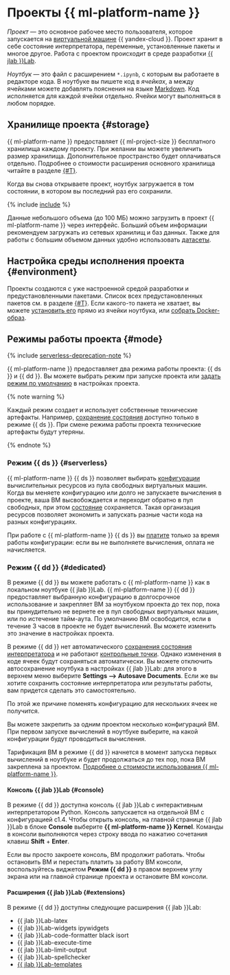 # Проекты {{ ml-platform-name }}

_Проект_ — это основное рабочее место пользователя, которое запускается на [виртуальной машине](../../glossary/vm.md) {{ yandex-cloud }}. Проект хранит в себе состояние интерпретатора, переменные, установленные пакеты и многое другое. Работа с проектом происходит в среде разработки [{{ jlab }}Lab](https://jupyter.org/). 

_Ноутбук_ — это файл с расширением `*.ipynb`, с которым вы работаете в редакторе кода. В ноутбуке вы пишете код в _ячейках_, а между ячейками можете добавлять пояснения на языке [Markdown](https://jupyter-notebook.readthedocs.io/en/stable/examples/Notebook/Working%20With%20Markdown%20Cells.html). Код исполняется для каждой ячейки отдельно. Ячейки могут выполняться в любом порядке.

## Хранилище проекта {#storage}

{{ ml-platform-name }} предоставляет {{ ml-project-size }} бесплатного хранилища каждому проекту. При желании вы можете увеличить размер хранилища. Дополнительное пространство будет оплачиваться отдельно. Подробнее о стоимости расширения основного хранилища читайте в разделе [{#T}](../pricing.md).

Когда вы снова открываете проект, ноутбук загружается в том состоянии, в котором вы последний раз его сохранили.

{% include [include](../../_includes/datasphere/saving-variables-warn.md) %}

Данные небольшого объема (до 100 МБ) можно загрузить в проект {{ ml-platform-name }} через интерфейс. Больший объем информации рекомендуем загружать из сетевых хранилищ и баз данных. Также для работы с большим объемом данных удобно использовать [датасеты](dataset.md).

## Настройка среды исполнения проекта {#environment}

Проекты создаются с уже настроенной средой разработки и предустановленными пакетами. Список всех предустановленных пакетов см. в разделе [{#T}](preinstalled-packages.md). Если какого-то пакета не хватает, вы можете [установить его](../operations/projects/install-dependencies.md) прямо из ячейки ноутбука, или [собрать Docker-образ](../operations/user-images.md).

## Режимы работы проекта {#mode}

{% include [serverless-deprecation-note](../../_includes/datasphere/serverless-deprecation-note.md) %}

{{ ml-platform-name }} предоставляет два режима работы проекта: {{ ds }} и {{ dd }}. Вы можете выбрать режим при запуске проекта или [задать режим по умолчанию](../operations/projects/update.md) в настройках проекта.

{% note warning %}

Каждый режим создает и использует собственные технические артефакты. Например, [сохранение состояния](save-state.md) доступно только в режиме {{ ds }}. При смене режима работы проекта технические артефакты будут утеряны. 

{% endnote %}

### Режим {{ ds }} {#serverless}

{{ ml-platform-name }} {{ ds }} позволяет выбирать [конфигурации](configurations.md) вычислительных ресурсов из пула свободных виртуальных машин. Когда вы меняете конфигурацию или долго не запускаете вычисления в проекте, ваша ВМ высвобождается и переходит обратно в пул свободных, при этом [состояние](save-state.md) сохраняется. Такая организация ресурсов позволяет экономить и запускать разные части кода на разных конфигурациях.

При работе с {{ ml-platform-name }} {{ ds }} вы [платите](../pricing.md) только за время работы конфигурации: если вы не выполняете вычисления, оплата не начисляется.

### Режим {{ dd }} {#dedicated}

В режиме {{ dd }} вы можете работать с {{ ml-platform-name }} как в локальном ноутбуке {{ jlab }}Lab. {{ ml-platform-name }} {{ dd }} предоставляет выбранную конфигурацию в долгосрочное использование и закрепляет ВМ за ноутбуком проекта до тех пор, пока вы принудительно не вернете ее в пул свободных виртуальных машин, или по истечение тайм-аута. По умолчанию ВМ освободится, если в течение 3 часов в проекте не будет вычислений. Вы можете изменить это значение в настройках проекта.

В режиме {{ dd }} нет автоматического [сохранения состояния интерпретатора](save-state.md) и не работают [контрольные точки](checkpoints.md). Однако изменения в коде ячеек будут сохраняться автоматически. Вы можете отключить автосохранение ноутбука в настройках {{ jlab }}Lab: для этого в верхнем меню выберите **Settings ⟶ Autosave Documents**. Если же вы хотите сохранить состояние интерпретатора или результаты работы, вам придется сделать это самостоятельно. 

По этой же причине поменять конфигурацию для нескольких ячеек не получится. 

Вы можете закрепить за одним проектом несколько конфигураций ВМ. При первом запуске вычислений в ноутбуке выберите, на какой конфигурации будут проводиться вычисления.

Тарификация ВМ в режиме {{ dd }} начнется в момент запуска первых вычислений в ноутбуке и будет продолжаться до тех пор, пока ВМ закреплена за проектом. [Подробнее о стоимости использования {{ ml-platform-name }}](../pricing.md).

#### Консоль {{ jlab }}Lab {#console}

В режиме {{ dd }} доступна консоль {{ jlab }}Lab с интерактивным интерпретатором Python. Консоль запускается на отдельной ВМ с конфигурацией c1.4. Чтобы открыть консоль, на главной странице {{ jlab }}Lab в блоке **Console** выберите **{{ ml-platform-name }} Kernel**. Команды в консоли выполняются через строку ввода по нажатию сочетания клавиш **Shift** + **Enter**.

Если вы просто закроете консоль, ВМ продолжит работать. Чтобы остановить ВМ и перестать платить за работу ВМ консоли, воспользуйтесь виджетом **Режим {{ dd }}** в правом верхнем углу экрана или на главной странице проекта и остановите ВМ консоли.

#### Расширения {{ jlab }}Lab {#extensions}

В режиме {{ dd }} доступны следующие расширения {{ jlab }}Lab:

* {{ jlab }}Lab-latex
* {{ jlab }}Lab-widgets ipywidgets
* {{ jlab }}Lab-code-formatter black isort
* {{ jlab }}Lab-execute-time
* {{ jlab }}Lab-limit-output
* {{ jlab }}Lab-spellchecker
* [{{ jlab }}Lab-templates](../operations/projects/templates.md)
